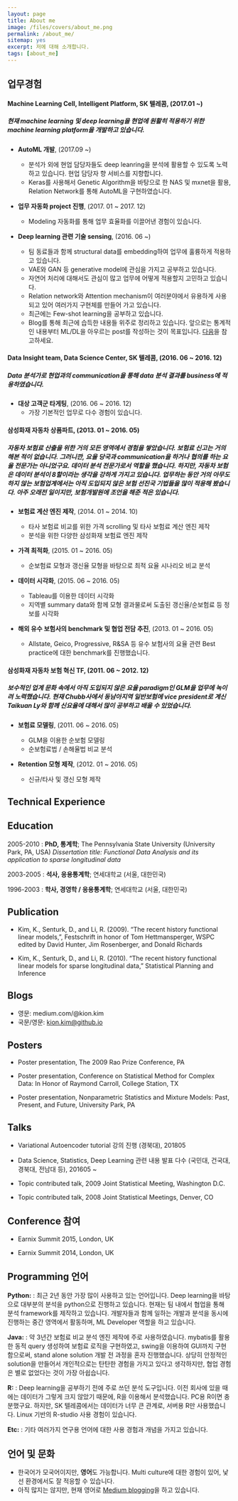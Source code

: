 ```yaml
---
layout: page
title: About me
image: /files/covers/about_me.png
permalink: /about_me/
sitemap: yes
excerpt: 저에 대해 소개합니다.
tags: [about_me]
---
```


업무경험
----------

#### Machine Learning Cell, Intelligent Platform, SK 텔레콤, (2017.01 ~)

##### 현재 machine learning 및  deep learning을 현업에 원활히 적용하기 위한 machine learning platform을 개발하고 있습니다.

* **AutoML 개발**, (2017.09 ~)
  - 분석가 외에 현업 담당자들도 deep leanring을 분석에 활용할 수 있도록 노력하고 있습니다. 현업 담당자 향 서비스를 지향합니다.
  - Keras를 사용해서 Genetic Algorithm을 바탕으로 한 NAS 및 mxnet을 활용, Relation Network를 통해 AutoML을 구현하였습니다.


* **업무 자동화 project 진행**, (2017. 01 ~ 2017. 12)
  - Modeling 자동화를 통해 업무 효율화를 이끌어낸 경험이 있습니다.


* **Deep learning 관련 기술 sensing**, (2016. 06 ~)
  - 팀 동료들과 함께 structural data를 embedding하여 업무에 훌륭하게 적용하고 있습니다.
  - VAE와 GAN 등 generative model에 관심을 가지고 공부하고 있습니다.
  - 자연어 처리에 대해서도 관심이 많고 업무에 어떻게 적용할지 고민하고 있습니다. 
  - Relation network와 Attention mechanism이 여러분야에서 유용하게 사용되고 있어 여러가지 구현체를 만들어 가고 있습니다.
  - 최근에는 Few-shot learning을 공부하고 있습니다.
  - Blog를 통해 최근에 습득한 내용들 위주로 정리하고 있습니다. 앞으로는 통계적인 내용부터 ML/DL을 아우르는 post를 작성하는 것이 목표입니다. [다음](https://kionkim.github.io/)을 참고하세요.

#### Data Insight team, Data Science Center, SK 텔레콤, (2016. 06 ~ 2016. 12)

##### Data 분석가로 현업과의 communication을 통해 data 분석 결과를 business에 적용하였습니다.

* **대상 고객군 타게팅**, (2016. 06 ~ 2016. 12)
  - 가장 기본적인 업무로 다수 경험이 있습니다.


#### 삼성화재 자동차 상품파트, (2013. 01 ~ 2016. 05)

##### 자동차 보험료 산출을 위한 거의 모든 영역에서 경험을 쌓았습니다. 보험료 신고는 거의 해본 적이 없습니다. 그러니깐, 요율 당국과 communication을 하거나 협의를 하는 요율 전문가는 아니었구요. 데이터 분석 전문가로서 역할을 했습니다. 하지만, 자동차 보험은 데이터 분석이 8할이라는 생각을 강하게 가지고 있습니다. 업무하는 동안 거의 아무도 하지 않는 보험업계에서는 아직 도입되지 않은 보험 선진국 기법들을 많이 적용해 봤습니다. 아주 오래전 일이지만, 보험개발원에 조언을 해준 적은 있습니다.

* **보험료 계산 엔진 제작**, (2014. 01 ~ 2014. 10)
  - 타사 보험료 비교를 위한 가격 scrolling 및 타사 보험료 계산 엔진 제작
  - 분석을 위한 다양한 삼성화재 보험료 엔진 제작


* **가격 최적화**, (2015. 01 ~ 2016. 05)
  - 순보험료 모형과 갱신율 모형을 바탕으로 최적 요율 시나리오 비교 분석

* **데이터 시각화**, (2015. 06 ~ 2016. 05)
  - Tableau를 이용한 데이터 시각화
  - 지역별 summary data와 함께 모형 결과물로써 도출된 갱신율/순보험료 등 정보를 시각화

* **해외 유수 보험사의 benchmark 및 협업 전담 추진**, (2013. 01 ~ 2016. 05)
  - Allstate, Geico, Progressive, R&SA 등 유수 보험사의 요율 관련 Best practice에 대한 benchmark를 진행했습니다.

#### 삼성화재 자동차 보험 혁신 TF, (2011. 06 ~ 2012. 12)

##### 보수적인 업계 문화 속에서 아직 도입되지 않은 요율 paradigm인 GLM을 업무에 녹이려 노력했습니다. 현재 Chubb사에서 동남아지역 일반보험에 vice president로 계신 Taikuan Ly와 함께 신요율에 대해서 많이 공부하고 배울 수 있었습니다.

* **보험료 모델링**, (2011. 06 ~ 2016. 05)
  - GLM을 이용한 순보험 모델링
  - 순보험료법 / 손해율법 비교 분석


* **Retention 모형 제작**, (2012. 01 ~ 2016. 05)
  - 신규/타사 및 갱신 모형 제작

Technical Experience
--------------------

Education
---------

2005-2010
:   **PhD, 통계학**; The Pennsylvania State University (University Park, PA, USA)
    *Dissertation title: Functional Data Analysis and its application to sparse longitudinal data*

2003-2005
:   **석사, 응용통계학**; 연세대학교 (서울, 대한민국)

1996-2003
:   **학사, 경영학 / 응용통계학**; 연세대학교 (서울, 대한민국)


Publication
----------

* Kim, K., Senturk, D., and Li, R. (2009). “The recent history functional linear models,”, Festschrift in honor of Tom Hettmansperger, WSPC edited by David Hunter, Jim Rosenberger, and Donald Richards

* Kim, K., Senturk, D., and Li, R. (2010). “The recent history functional linear models for sparse longitudinal data,” Statistical Planning and Inference



Blogs
-----

* 영문: medium.com/@kion.kim
* 국문/영문: kion.kim@github.io

Posters
------

* Poster presentation, The 2009 Rao Prize Conference, PA

* Poster presentation, Conference on Statistical Method for Complex Data: In Honor of Raymond Carroll, College Station, TX

* Poster presentation, Nonparametric Statistics and Mixture Models: Past, Present, and Future, University Park, PA

Talks
----


* Variational Autoencoder tutorial 강의 진행 (경북대), 201805

* Data Science, Statistics, Deep Learning 관련 내용 발표 다수 (국민대, 건국대, 경북대, 전남대 등), 201605 ~

* Topic contributed talk, 2009 Joint Statistical Meeting, Washington D.C.

* Topic contributed talk, 2008 Joint Statistical Meetings, Denver, CO

Conference 참여
----

* Earnix Summit 2015, London, UK

* Earnix Summit 2014, London, UK


Programming 언어
--------

**Python:**
:   최근 2년 동안 가장 많이 사용하고 있는 언어입니다. Deep learning을 바탕으로 대부분의 분석을 python으로 진행하고 있습니다. 현재는 팀 내에서 협업을 통해 분석 framework를 제작하고 있습니다. 개발자들과 함께 일하는 개발과 분석을 동시에 진행하는 중간 영역에서 활동하며, ML Developer 역할을 하고 있습니다. 

**Java:**
:   약 3년간 보험료 비교 분석 엔진 제작에 주로 사용하였습니다. mybatis를 활용한 동적 query 생성하여 보험료 로직을 구현하였고, swing을 이용하여 GUI까지 구현함으로써, stand alone solution 개발 전 과정을 혼자 진행했습니다. 상당히 안정적인 solution을 만들어서 개인적으로는 탄탄한 경험을 가지고 있다고 생각하지만, 협업 경험은 별로 없었다는 것이 가장 아쉽습니다.

**R:**
:   Deep learning을 공부하기 전에 주로 쓰던 분석 도구입니다. 이전 회사에 있을 때에는 데이터가 그렇게 크지 않았기 때문에, R을 이용해서 분석했습니다. PC용 R이면 충분했구요. 하지만, SK 텔레콤에서는 데이터가 너무 큰 관계로, 서버용 R만 사용했습니다. Linux 기반의 R-studio 사용 경험이 있습니다.

**Etc:**
:   기타 여러가지 연구용 언어에 대한 사용 경험과 개념을 가지고 있습니다.

언어 및 문화
-----

* 한국어가 모국어이지만, **영어**도 가능합니다. Multi culture에 대한 경험이 있어, 낯선 환경에서도 잘 적응할 수 있습니다.
* 아직 많지는 않지만, 현재 영어로 [Medium blogging](http://www.medium.com/@kion.kim)을 하고 있습니다.
